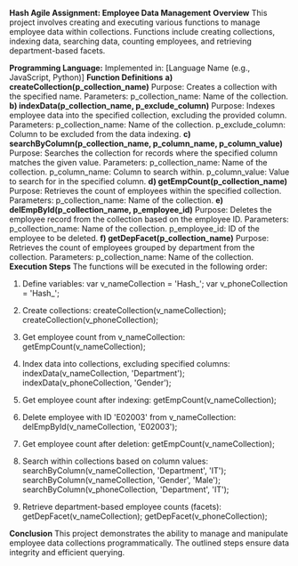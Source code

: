 **Hash Agile Assignment: Employee Data Management**
**Overview**
This project involves creating and executing various functions to manage employee data within collections. Functions include creating collections, indexing data, searching data, counting employees, and retrieving department-based facets.

**Programming Language:**
Implemented in: [Language Name (e.g., JavaScript, Python)]
**Function Definitions**
**a) createCollection(p_collection_name)**
Purpose: Creates a collection with the specified name.
Parameters:
p_collection_name: Name of the collection.
**b) indexData(p_collection_name, p_exclude_column)**
Purpose: Indexes employee data into the specified collection, excluding the provided column.
Parameters:
p_collection_name: Name of the collection.
p_exclude_column: Column to be excluded from the data indexing.
**c) searchByColumn(p_collection_name, p_column_name, p_column_value)**
Purpose: Searches the collection for records where the specified column matches the given value.
Parameters:
p_collection_name: Name of the collection.
p_column_name: Column to search within.
p_column_value: Value to search for in the specified column.
**d) getEmpCount(p_collection_name)**
Purpose: Retrieves the count of employees within the specified collection.
Parameters:
p_collection_name: Name of the collection.
**e) delEmpById(p_collection_name, p_employee_id)**
Purpose: Deletes the employee record from the collection based on the employee ID.
Parameters:
p_collection_name: Name of the collection.
p_employee_id: ID of the employee to be deleted.
**f) getDepFacet(p_collection_name)**
Purpose: Retrieves the count of employees grouped by department from the collection.
Parameters:
p_collection_name: Name of the collection.
**Execution Steps**
The functions will be executed in the following order:

1. Define variables:
var v_nameCollection = 'Hash_<Your Name>';
var v_phoneCollection = 'Hash_<Your Phone last four digits>';

2. Create collections:
createCollection(v_nameCollection);
createCollection(v_phoneCollection);

3. Get employee count from v_nameCollection:
getEmpCount(v_nameCollection);

4. Index data into collections, excluding specified columns:
indexData(v_nameCollection, 'Department');
indexData(v_phoneCollection, 'Gender');

5. Get employee count after indexing:
getEmpCount(v_nameCollection);

6. Delete employee with ID 'E02003' from v_nameCollection:
delEmpById(v_nameCollection, 'E02003');

7. Get employee count after deletion:
getEmpCount(v_nameCollection);

8. Search within collections based on column values:
searchByColumn(v_nameCollection, 'Department', 'IT');
searchByColumn(v_nameCollection, 'Gender', 'Male');
searchByColumn(v_phoneCollection, 'Department', 'IT');

9. Retrieve department-based employee counts (facets):
getDepFacet(v_nameCollection);
getDepFacet(v_phoneCollection);

**Conclusion**
This project demonstrates the ability to manage and manipulate employee data collections programmatically. The outlined steps ensure data integrity and efficient querying.
